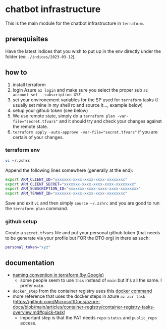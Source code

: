# chatbot infrastructure

This is the main module for the chatbot infrastructure in `terraform`.

## prerequisites

Have the latest indices that you wish to put up in the env directly under the folder (ex: `./indices/2023-03-12`).

## how to

1. install terraform
2. login Azure `az login` and make sure you select the proper sub `az account set --subscription XYZ`
3. set your environement variables for the SP used for `terraform` tasks (I usually set mine in my shell rc and source it..., example below)
4. setup your github token (see below)
4. We use remote state, simply do a `terraform plan -var-file="secret.tfvars"` and it should try and check your changes against the remote state.
5. `terraform apply -auto-approve -var-file="secret.tfvars"` if you are certain of your changes.

### terraform env

```bash
vi ~/.zshrc
```

Append the following lines somewhere (generally at the end):

```bash
export ARM_CLIENT_ID="xxxxxxx-xxxx-xxxx-xxxx-xxxxxxxx"
export ARM_CLIENT_SECRET="xxxxxxx-xxxx-xxxx-xxxx-xxxxxxxx"
export ARM_SUBSCRIPTION_ID="xxxxxxx-xxxx-xxxx-xxxx-xxxxxxxx"
export ARM_TENANT_ID="xxxxxxx-xxxx-xxxx-xxxx-xxxxxxxx"
```

Save and exit `vi` and then simply `source ~/.zshrc` and you are good to run the `terraform plan` command.

### github setup

Create a `secret.tfvars` file and put your personal github token (that needs to be generate via your profile but FOR the DTO org) in there as such:

```bash
personal_token="xyz"
```

## documentation

* [naming convention in terraform (by Google)](https://cloud.google.com/docs/terraform/best-practices-for-terraform#naming-convention)
    * some people seem to use `this` instead of `main` but it's all the same. I prefer `main`.
* `docker_step` from the container registry uses this [docker command](https://docs.docker.com/engine/reference/commandline/build/#git-repositories)
* more reference that uses the docker steps in azure `az acr task` (https://github.com/MicrosoftDocs/azure-docs/blob/main/articles/container-registry/container-registry-tasks-overview.md#quick-task)
    * important step is that the PAT needs `repo:status` and `public_repo` access.